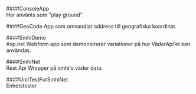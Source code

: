 ####ConsoleApp   
Har använts som "play ground".   

####GeoCode
App som omvandlar address till geografiska koordinat.   

####SmhiDemo   
Asp.net Webform app som demonstrerar variationer på hur VäderApi'et kan användas.   

####SmhiNet   
Rest Api Wrapper på smhi's väder data.    

####UnitTestForSmhiNet   
Enhetstester

